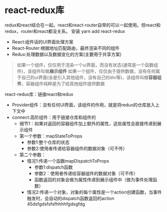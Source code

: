 # react-redux库
redux和react结合在一起。react和react-router自带的可以一起使用。但react和redux，router和react都没关系。
安装 yarn add react-redux

- React:组件话的UI界面处理方案
- React-Router:根据地址匹配路由，最终渲染不同的组件
- Redux:处理数据以及数据变化的方案(主要用于共享方案)

>如果一个组件，仅仅用于渲染一个ui界面，而没有状态(通常是一个函数组件)，该组件叫做**展示组件**
>如果一个组件，仅仅由于提供数据，没有任何属于自己的ui界面(全是引入其他组件，没有自己的div等)，该组件叫做**容器组件**，容器组件纯粹是为了给其他组件提供数据

react-redux库：链接react和redux
- Provider组件：没有任何UI界面，该组件的作用，就是将redux的仓库放入上下文中<Provider store={store}>
- connect:高阶组件：用于链接仓库和组件的 
    - 细节1：如果对返回的容器组件加上额外的属性，这些属性会直接传递到展示组件
    - 第一个参数：mapStateToProps
        - 参数1:整个仓库的状态
        - 参数2:使用者传递给容器组件的数据对象（可不传）
    - 第二个参数：
        - 情况1:传递一个函数mapDispatchToProps
            - 参数1:dispatch函数
            - 参数2：使用者传递给容器组件的数据对象（可不传）
            - 函数返回的对象会做为属性传递到展示组件中（做为事件处理函数）
        - 情况2:传递一个对象，对象的每个属性是一个action创建函数，当事件触发时，会自动的dispatch函数返回的action
    45dsfgdsfsfsfhhhhfgdsgfdg